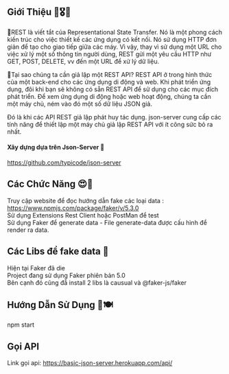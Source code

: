 ## Giới Thiệu 🥉🎖🥇
🎇REST là viết tắt của Representational State Transfer. Nó là một phong cách kiến ​​trúc cho việc thiết kế các ứng dụng có kết nối. Nó sử dụng HTTP đơn giản để tạo cho giao tiếp giữa các máy. Vì vậy, thay vì sử dụng một URL cho việc xử lý một số thông tin người dùng, REST gửi một yêu cầu HTTP như GET, POST, DELETE, vv đến một URL để xử lý dữ liệu.<br>

🎇Tại sao chúng ta cần giả lập một REST API?
REST API ở trong hình thức của một back-end cho các ứng dụng di động và web. Khi phát triển ứng dụng, đôi khi bạn sẽ không có sẵn REST API để sử dụng cho các mục đích phát triển. Để xem ứng dụng di động hoặc web hoạt động, chúng ta cần một máy chủ, ném vào đó một số dữ liệu JSON giả.<br>

Đó là khi các API REST giả lập phát huy tác dụng. json-server cung cấp các tính năng để thiết lập một máy chủ giả lập REST API với ít công sức bỏ ra nhất.<br>

#### Xây dựng dựa trên Json-Server 👏
https://github.com/typicode/json-server

## Các Chức Năng 😍🚥
Truy cập website để đọc hướng dẫn fake các loại data : https://www.npmjs.com/package/faker/v/5.3.0<br>
Sử dụng Extensions Rest Client hoặc PostMan để test<br>
Sử dụng Faker để generate data - File generate-data được cấu hình để render ra data.

## Các Libs để fake data 🌿
Hiện tại Faker đã die<br>
Project đang sử dụng Faker phiên bản 5.0<br>
Bên cạnh đó cũng đẵ install 2 libs là causual và @faker-js/faker

## Hướng Dẫn Sử Dụng 🍴🍽
npm start<br>
## Gọi API 
Link gọi api: https://basic-json-server.herokuapp.com/api/